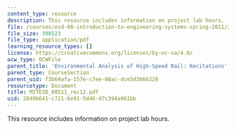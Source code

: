 ```yaml
---
content_type: resource
description: This resource includes information on project lab hours.
file: /courses/esd-00-introduction-to-engineering-systems-spring-2011/2849b641c7216e915d46d7c394a061bb_MITESD_00S11_rec12.pdf
file_size: 398523
file_type: application/pdf
learning_resource_types: []
license: https://creativecommons.org/licenses/by-nc-sa/4.0/
ocw_type: OCWFile
parent_title: 'Environmental Analysis of High-Speed Rail: Recitations'
parent_type: CourseSection
parent_uid: f3b64afa-157e-c7ee-08ac-dce5d386b228
resourcetype: Document
title: MITESD_00S11_rec12.pdf
uid: 2849b641-c721-6e91-5d46-d7c394a061bb
---
```

This resource includes information on project lab hours.